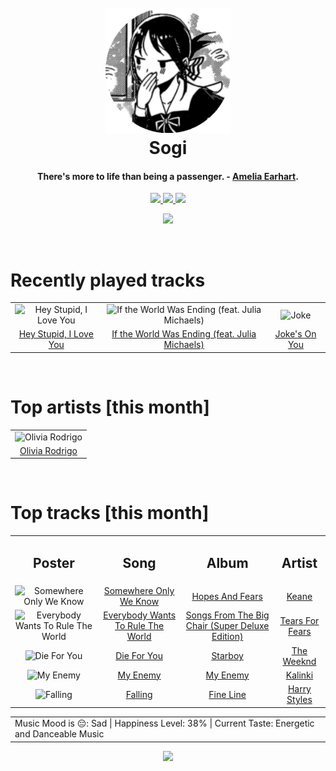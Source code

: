 <h1 align='center'>
  <br>
  <a href='https://www.youtube.com/watch?v=dQw4w9WgXcQ'><img src='avatar.png' alt='Sogi' width='200'></a>
  <br>
  Sogi
  <br>
</h1>

<h4 align='center'>There's more to life than being a passenger. - <a href='https://duckduckgo.com/?q=Amelia+Earhart' target='_blank'>Amelia Earhart</a>.</h4>

<p align='center' socials>
  <a href='https://discord.com/invite/96EA7ENfV9'>
    <img src='https://img.shields.io/badge/Discord-server-blue'>
  </a>
  <a href='https://sxoxgxi.github.io/'>
    <img src='https://img.shields.io/website?down_color=red&down_message=offline&label=Website&up_color=light%20green&up_message=online&url=https://sxoxgxi.github.io/'>
  </a>
  <img src='https://img.shields.io/badge/Layout-Unsynced-red' class='layout'>
</p socials>
<p status, align='center'>
  <a href='https://open.spotify.com/user/317777c47jvjnq6zzzwbijw6gbmi?si=d1aee88debdf46d8'>
    <img src="https://img.shields.io/badge/Playing-Advertisement 😞-&?style=social&logo=spotify">
  </a>
</p status>
<!------ RECENTLY PLAYED ------>

<p recentlyplayed, float='left'>
  <br>
  <h1>Recently played tracks</h1>
  <p></p>
  <table style='width:100%'>
<tr align='center'>
<td>
<img class='artists' src='https://i.scdn.co/image/ab67616d0000b2739a80008aef66fa8fdf79fcad' alt='Hey Stupid, I Love You' style='width:50%'>
</td>
<td>
<img class='artists' src='https://i.scdn.co/image/ab67616d0000b273dedbec8cca43642f06533476' alt='If the World Was Ending (feat. Julia Michaels)' style='width:50%'>
</td>
<td>
<img class='artists' src='https://i.scdn.co/image/ab67616d0000b2739475458ba9525723c298c6b0' alt='Joke's On You' style='width:50%'>
</td>
</tr>
<tr align='center'>
<td>
<a href='https://open.spotify.com/track/5inDa3sWj8zqJBOdj7Bjqc'>Hey Stupid, I Love You</a>
</td>
<td>
<a href='https://open.spotify.com/track/2kJwzbxV2ppxnQoYw4GLBZ'>If the World Was Ending (feat. Julia Michaels)</a>
</td>
<td>
<a href='https://open.spotify.com/track/2D0FX6WiP1GKGL3yCdXxs7'>Joke's On You</a>
</td>
</tr>
</table>

</p recentlyplayed>
<!------ .RECENTLY PLAYED ------>
<!------ TOP ARTISTS ------>

<p topartists, float='left'>
  <br>
  <h1>Top artists [this month]</h1>
  <p></p>
  <table style='width:100%'>
<tr align='center'>
<td>
<img class='artists' src='https://i.scdn.co/image/ab6761610000e5ebe03a98785f3658f0b6461ec4' alt='Olivia Rodrigo' style='width:50%'>
</td>
</tr>
<tr align='center'>
<td>
<a href='https://open.spotify.com/artist/1McMsnEElThX1knmY4oliG' target='_blank'>Olivia Rodrigo</a>
</td>
</tr>
</table>

</p topartists>
<!------ .TOP ARTISTS ------>

<!------ TOP SONGS ------>

<p topsongs, float='left' >
  <br>
  <h1>Top tracks [this month]</h1>
  <p></p>
  <table style='width:100%'>
    <tr align='center'>
      <td>
      <h2>Poster</h2>
      </td>
      <td>
      <h2>Song</h2>
      </td>
      <td>
      <h2>Album</h2>
      </td>
      <td>
      <h2>Artist</h2>
      </td>
    </tr><tr align='center'>
      <td><img class='artists' src='https://i.scdn.co/image/ab67616d0000b2737d6cd95a046a3c0dacbc7d33' alt='Somewhere Only We Know' style='width:10%'>
      </td>
      <td>
      <a href='https://open.spotify.com/track/1SKPmfSYaPsETbRHaiA18G'>Somewhere Only We Know</a>
      </td>
      <td>
      <a href='https://open.spotify.com/album/0MlTOiC5ZYKFGeZ8h3D4rd'>Hopes And Fears</a>
      </td>
      <td>
      <a href='https://open.spotify.com/artist/53A0W3U0s8diEn9RhXQhVz'>Keane</a>
      </td>
    </tr><tr align='center'>
      <td><img class='artists' src='https://i.scdn.co/image/ab67616d0000b27322463d6939fec9e17b2a6235' alt='Everybody Wants To Rule The World' style='width:10%'>
      </td>
      <td>
      <a href='https://open.spotify.com/track/4RvWPyQ5RL0ao9LPZeSouE'>Everybody Wants To Rule The World</a>
      </td>
      <td>
      <a href='https://open.spotify.com/album/3myPwaMYjdwhtq0nFgeG6W'>Songs From The Big Chair (Super Deluxe Edition)</a>
      </td>
      <td>
      <a href='https://open.spotify.com/artist/4bthk9UfsYUYdcFyqxmSUU'>Tears For Fears</a>
      </td>
    </tr><tr align='center'>
      <td><img class='artists' src='https://i.scdn.co/image/ab67616d0000b2734718e2b124f79258be7bc452' alt='Die For You' style='width:10%'>
      </td>
      <td>
      <a href='https://open.spotify.com/track/2Ch7LmS7r2Gy2kc64wv3Bz'>Die For You</a>
      </td>
      <td>
      <a href='https://open.spotify.com/album/2ODvWsOgouMbaA5xf0RkJe'>Starboy</a>
      </td>
      <td>
      <a href='https://open.spotify.com/artist/1Xyo4u8uXC1ZmMpatF05PJ'>The Weeknd</a>
      </td>
    </tr><tr align='center'>
      <td><img class='artists' src='https://i.scdn.co/image/ab67616d0000b273be4ab46eca6cb3c83df15057' alt='My Enemy' style='width:10%'>
      </td>
      <td>
      <a href='https://open.spotify.com/track/1KWLVqVGVrPSVFdprFX82P'>My Enemy</a>
      </td>
      <td>
      <a href='https://open.spotify.com/album/6KryVMOVYKtpjIWATVvncW'>My Enemy</a>
      </td>
      <td>
      <a href='https://open.spotify.com/artist/3vW2C8pYjG9h9XzItnqDq7'>Kalinki</a>
      </td>
    </tr><tr align='center'>
      <td><img class='artists' src='https://i.scdn.co/image/ab67616d0000b27377fdcfda6535601aff081b6a' alt='Falling' style='width:10%'>
      </td>
      <td>
      <a href='https://open.spotify.com/track/1ZMiCix7XSAbfAJlEZWMCp'>Falling</a>
      </td>
      <td>
      <a href='https://open.spotify.com/album/7xV2TzoaVc0ycW7fwBwAml'>Fine Line</a>
      </td>
      <td>
      <a href='https://open.spotify.com/artist/6KImCVD70vtIoJWnq6nGn3'>Harry Styles</a>
      </td>
    </tr></table>
</p topsongs>
<table classification align='center'>
  <td>Music Mood is 😔: Sad | Happiness Level: 38% | Current Taste: Energetic and Danceable Music</td>
</table classification>
<!------ .TOP SONGS ------>
<p align='center'>
  <img src='https://profile-counter.glitch.me/sxoxgxi/count.svg'>
</p>
